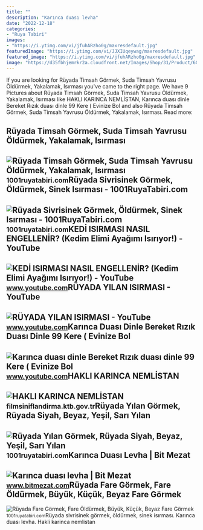 ```yaml
---
title: ""
description: "Karınca duası levha"
date: "2022-12-18"
categories:
- "Ruya Tabiri"
images:
- "https://i.ytimg.com/vi/jfuhARzho0g/maxresdefault.jpg"
featuredImage: "https://i.ytimg.com/vi/JJXIUqeywag/maxresdefault.jpg"
featured_image: "https://i.ytimg.com/vi/jfuhARzho0g/maxresdefault.jpg"
image: "https://d35fbhjemrkr2a.cloudfront.net/Images/Shop/31/Product/6074/Thumb/281.jpg"
---
```


If you are looking for Rüyada Timsah Görmek, Suda Timsah Yavrusu Öldürmek, Yakalamak, Isırması you've came to the right page. We have 9 Pictures about Rüyada Timsah Görmek, Suda Timsah Yavrusu Öldürmek, Yakalamak, Isırması like HAKLI KARINCA NEMLİSTAN, Karınca duası dinle Bereket Rızık duası dinle 99 Kere ( Evinize Bol and also Rüyada Timsah Görmek, Suda Timsah Yavrusu Öldürmek, Yakalamak, Isırması. Read more:

Rüyada Timsah Görmek, Suda Timsah Yavrusu Öldürmek, Yakalamak, Isırması
-----------------------------------------------------------------------

 ![Rüyada Timsah Görmek, Suda Timsah Yavrusu Öldürmek, Yakalamak, Isırması](https://1001ruyatabiri.com/wp-content/uploads/2020/03/ruyada-timsah-gormek-ruyada-timsah-yavrusu-yavru-timmsah-gormek-timsah-oldurmek-suda-timsah-isirmasi-ne-demek-diyanet.jpg?v=1585647410) <small>1001ruyatabiri.com</small>Rüyada Sivrisinek Görmek, Öldürmek, Sinek Isırması - 1001RuyaTabiri.com
-----------------------------------------------------------------------

 ![Rüyada Sivrisinek Görmek, Öldürmek, Sinek Isırması - 1001RuyaTabiri.com](https://1001ruyatabiri.com/wp-content/uploads/2020/03/ruyada-sivrisinek-gormek-ruyada-sinek-gormek-sivrisinek-oldurmek-diyanet-ne-demek-sivrisinek-isirmasi-sokmasi-1001ruyatabiri.jpg) <small>1001ruyatabiri.com</small>KEDİ ISIRMASI NASIL ENGELLENİR? (Kedim Elimi Ayağımı Isırıyor!) - YouTube
-------------------------------------------------------------------------

 ![KEDİ ISIRMASI NASIL ENGELLENİR? (Kedim Elimi Ayağımı Isırıyor!) - YouTube](https://i.ytimg.com/vi/dblcsaUWRGo/maxresdefault.jpg) <small>www.youtube.com</small>RÜYADA YILAN ISIRMASI - YouTube
-------------------------------

 ![RÜYADA YILAN ISIRMASI - YouTube](https://i.ytimg.com/vi/jfuhARzho0g/maxresdefault.jpg) <small>www.youtube.com</small>Karınca Duası Dinle Bereket Rızık Duası Dinle 99 Kere ( Evinize Bol
-------------------------------------------------------------------

 ![Karınca duası dinle Bereket Rızık duası dinle 99 Kere ( Evinize Bol](https://i.ytimg.com/vi/JJXIUqeywag/maxresdefault.jpg) <small>www.youtube.com</small>HAKLI KARINCA NEMLİSTAN
-----------------------

 ![HAKLI KARINCA NEMLİSTAN](https://filmsiniflandirma.ktb.gov.tr/repo/Photos/9b8efd47-31af-4e6f-9cf1-2ea3e076029b.jpeg) <small>filmsiniflandirma.ktb.gov.tr</small>Rüyada Yılan Görmek, Rüyada Siyah, Beyaz, Yeşil, Sarı Yılan
-----------------------------------------------------------

 ![Rüyada Yılan Görmek, Rüyada Siyah, Beyaz, Yeşil, Sarı Yılan](https://1001ruyatabiri.com/wp-content/uploads/2020/12/RUYADA-YILAN-GORMEK-RUYADA-YILAN-SOKMASI-RUYADA-YILAN-ISIRMASI-DIYANET-ISLAMI.jpg) <small>1001ruyatabiri.com</small>Karınca Duası Levha | Bit Mezat
-------------------------------

 ![Karınca duası levha | Bit Mezat](https://d35fbhjemrkr2a.cloudfront.net/Images/Shop/31/Product/6074/Thumb/281.jpg) <small>www.bitmezat.com</small>Rüyada Fare Görmek, Fare Öldürmek, Büyük, Küçük, Beyaz Fare Görmek
------------------------------------------------------------------

 ![Rüyada Fare Görmek, Fare Öldürmek, Büyük, Küçük, Beyaz Fare Görmek](https://1001ruyatabiri.com/wp-content/uploads/2019/12/ruyada-fare-gormek-fare-oldurmek-beyaz-fare-gormek-buyuk-fare-siyah-fare-gormek-fare-yemek-fare-isirmasi-1001ruyatabiri-diyanet.jpg?v=1576778754) <small>1001ruyatabiri.com</small>Rüyada sivrisinek görmek, öldürmek, sinek isırması. Karınca duası levha. Hakli karinca nemli̇stan
